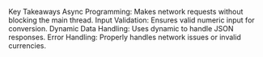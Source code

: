 Key Takeaways
  Async Programming: Makes network requests without blocking the main thread.
  Input Validation: Ensures valid numeric input for conversion.
  Dynamic Data Handling: Uses dynamic to handle JSON responses.
  Error Handling: Properly handles network issues or invalid currencies.

